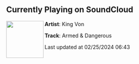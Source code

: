 ## Currently Playing on SoundCloud

[<img align="left" width="100" src="https://i1.sndcdn.com/artworks-QVxFtcIqEcDuOKvF-cvUepw-t500x500.jpg">](https://soundcloud.com/officialkingvon/armed-dangerous?in=officialkingvon/sets/welcome-to-oblock)

**Artist**: King Von 

**Track**: Armed & Dangerous

Last updated at 02/25/2024 06:43
